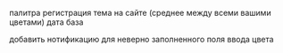палитра
регистрация
тема на сайте (среднее между всеми вашими цветами)
дата база


добавить нотификацию для неверно заполненного поля ввода цвета